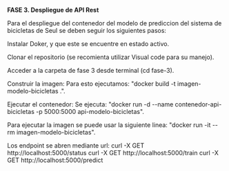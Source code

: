 **FASE 3. Despliegue de API Rest**

Para el despliegue del contenedor del modelo de prediccion del sistema de bicicletas de Seul se deben seguir los siguientes pasos:

Instalar Doker, y que este se encuentre en estado activo.

Clonar el repositorio (se recomienta utilizar Visual code para su manejo).

Acceder a la carpeta de fase 3 desde terminal (cd fase-3).

Construir la imagen: Para esto ejecutamos: "docker build -t imagen-modelo-bicicletas .".

Ejecutar el contenedor: Se ejecuta: "docker run -d --name contenedor-api-bicicletas -p 5000:5000 api-modelo-bicicletas".

Para ejecutar la imagen se puede usar la siguiente linea: "docker run -it --rm imagen-modelo-bicicletas".

Los endpoint se abren mediante url: curl -X GET http://localhost:5000/status curl -X GET http://localhost:5000/train curl -X GET http://localhost:5000/predict
